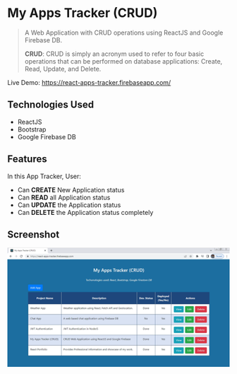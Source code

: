 # My Apps Tracker (CRUD) 
> A Web Application with CRUD operations using ReactJS and Google Firebase DB.
> 
> **CRUD**: CRUD is simply an acronym used to refer to four basic operations that can be performed on database applications: Create, Read, Update, and Delete.

Live Demo: https://react-apps-tracker.firebaseapp.com/

## Technologies Used
- ReactJS
- Bootstrap
- Google Firebase DB

## Features
In this App Tracker, User:
- Can **CREATE** New Application status
- Can **READ** all Application status
- Can **UPDATE** the Application status
- Can **DELETE** the Application status completely


## Screenshot
<img src="https://github.com/raja1205/assets/blob/main/my-apps-tracker3.png" style="margin-bottom: 5px;" />
